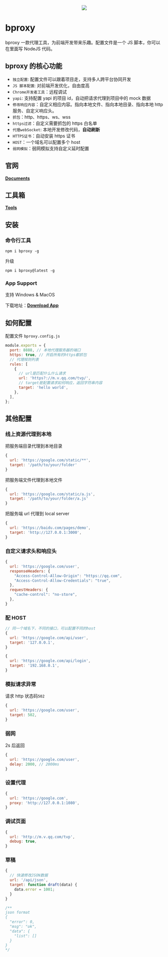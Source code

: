 <div style="text-align:center;">
<img src="https://img.duelpeak.com/duelpeak/202406/3b7d0374f460d5f94df9f4433d6a2acb55757064f1f47033383d06b0decb7cc6.webp" />
</div>

# bproxy

bproxy 一款代理工具，为前端开发带来乐趣。配置文件是一个 JS 脚本，你可以在里面写 NodeJS 代码。

## bproxy 的核心功能

- `独立配置`: 配置文件可以跟着项目走，支持多人跨平台协同开发
- `JS 脚本配置`: 对前端开发优化，自由度高
- `Chrome开发者工具`：远程调试
- `yapi`: 支持配置 yapi 的项目 id，自动把请求代理到项目中的 mock 数据
- `修改响应内容`：自定义相应内容。指向本地文件、指向本地目录、指向本地 http 服务、自定义响应头。
- `抓包`：http、https、ws、wss
- `https过滤`：自定义需要抓包的 https 白名单
- `代理webSocket`: 本地开发修改代码，**自动刷新**
- `HTTPS证书`：自动安装 https 证书
- `HOST`：一个域名可以配置多个 host
- `弱网模拟`：弱网模拟支持自定义延时配置

## 官网

**[Documents](https://www.duelpeak.com/pages/bproxy)**

## 工具箱

**[Tools](https://www.hahahehe.cn/tools/)**

## 安装

### 命令行工具

```
npm i bproxy -g
```

升级

```
npm i bproxy@latest -g
```

### App Support

支持 Windows & MacOS

下载地址：**[Download App](https://www.duelpeak.com/pages/bproxy)**

## 如何配置

配置文件 `bproxy.config.js`

```js
module.exports = {
  port: 8888, // 本地代理服务器的端口
  https: true, // 开启所有的https都抓包
  // 代理规则列表
  rules: [
    {
      // url是匹配什么什么请求
      url: 'https?://m.v.qq.com/tvp/',
      // target是配置请求如何响应，返回字符串内容
      target: 'hello world',
    },
  ],
};
```

## 其他配置

### 线上资源代理到本地

把服务端目录代理到本地目录

```js
{
  url: 'https://google.com/static/**',
  target: '/path/to/your/folder'
}
```

把服务端文件代理到本地文件

```js
{
  url: 'https://google.com/static/a.js',
  target: '/path/to/your/folder/a.js'
}
```

把服务端 url 代理到 local server

```js
{
  url: 'https://baidu.com/pages/demo',
  target: 'http://127.0.0.1:3000',
}
```

### 自定义请求头和响应头

```js
{
  url: 'https://google.com/user',
  responseHeaders: {
    "Access-Control-Allow-Origin": "https://qq.com",
    "Access-Control-Allow-Credentials": "true",
  },
  requestHeaders: {
    "cache-control": "no-store",
  },
}
```

### 配 HOST

```js
// 同一个域名下，不同的接口，可以配置不同的host
{
  url: 'https://google.com/api/user',
  target: '127.0.0.1',
}

{
  url: 'https://google.com/api/login',
  target: '192.168.0.1',
}
```

### 模拟请求异常

请求 http 状态码`502`

```js
{
  url: 'https://google.com/user',
  target: 502,
}
```

### 弱网

2s 后返回

```js
{
  url: 'https://google.com/user',
  delay: 2000, // 2000ms
}
```

### 设置代理

```js
{
  url: 'https://google.com',
  proxy: 'http://127.0.0.1:1080',
}
```

### 调试页面

```js
{
  url: 'http://m.v.qq.com/tvp',
  debug: true,
}
```

### 草稿

```js
{
  // 快速修改JSON数据
  url: '/api/json',
  target: function draft(data) {
    data.error = 1001;
  }
}

/**
json format
{
  "error": 0,
  "msg": "ok",
  "data": {
    "list": []
  }
}
*/
```

